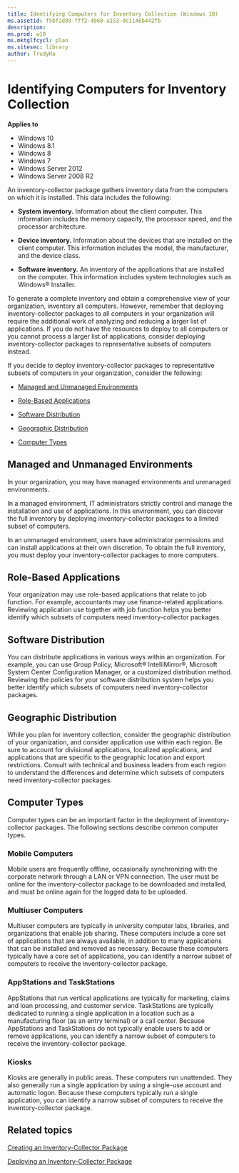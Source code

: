 ```yaml
---
title: Identifying Computers for Inventory Collection (Windows 10)
ms.assetid: f5bf2d89-fff2-4960-a153-dc1146b442fb
description: 
ms.prod: w10
ms.mktglfcycl: plan
ms.sitesec: library
author: TrudyHa
---
```


# Identifying Computers for Inventory Collection


**Applies to**

-   Windows 10
-   Windows 8.1
-   Windows 8
-   Windows 7
-   Windows Server 2012
-   Windows Server 2008 R2

An inventory-collector package gathers inventory data from the computers on which it is installed. This data includes the following:

-   **System inventory.** Information about the client computer. This information includes the memory capacity, the processor speed, and the processor architecture.

-   **Device inventory.** Information about the devices that are installed on the client computer. This information includes the model, the manufacturer, and the device class.

-   **Software inventory.** An inventory of the applications that are installed on the computer. This information includes system technologies such as Windows® Installer.

To generate a complete inventory and obtain a comprehensive view of your organization, inventory all computers. However, remember that deploying inventory-collector packages to all computers in your organization will require the additional work of analyzing and reducing a larger list of applications. If you do not have the resources to deploy to all computers or you cannot process a larger list of applications, consider deploying inventory-collector packages to representative subsets of computers instead.

If you decide to deploy inventory-collector packages to representative subsets of computers in your organization, consider the following:

-   [Managed and Unmanaged Environments](#bmk-managedunmanaged)

-   [Role-Based Applications](#bmk-rolebasedapplications)

-   [Software Distribution](#bmk-softwaredistribution)

-   [Geographic Distribution](#bmk-geographicdistribution)

-   [Computer Types](#bmk-computertypes)

## <a href="" id="bmk-managedunmanaged"></a>Managed and Unmanaged Environments


In your organization, you may have managed environments and unmanaged environments.

In a managed environment, IT administrators strictly control and manage the installation and use of applications. In this environment, you can discover the full inventory by deploying inventory-collector packages to a limited subset of computers.

In an unmanaged environment, users have administrator permissions and can install applications at their own discretion. To obtain the full inventory, you must deploy your inventory-collector packages to more computers.

## <a href="" id="bmk-rolebasedapplications"></a>Role-Based Applications


Your organization may use role-based applications that relate to job function. For example, accountants may use finance-related applications. Reviewing application use together with job function helps you better identify which subsets of computers need inventory-collector packages.

## <a href="" id="bmk-softwaredistribution"></a>Software Distribution


You can distribute applications in various ways within an organization. For example, you can use Group Policy, Microsoft® IntelliMirror®, Microsoft System Center Configuration Manager, or a customized distribution method. Reviewing the policies for your software distribution system helps you better identify which subsets of computers need inventory-collector packages.

## <a href="" id="bmk-geographicdistribution"></a>Geographic Distribution


While you plan for inventory collection, consider the geographic distribution of your organization, and consider application use within each region. Be sure to account for divisional applications, localized applications, and applications that are specific to the geographic location and export restrictions. Consult with technical and business leaders from each region to understand the differences and determine which subsets of computers need inventory-collector packages.

## <a href="" id="bmk-computertypes"></a>Computer Types


Computer types can be an important factor in the deployment of inventory-collector packages. The following sections describe common computer types.

### Mobile Computers

Mobile users are frequently offline, occasionally synchronizing with the corporate network through a LAN or VPN connection. The user must be online for the inventory-collector package to be downloaded and installed, and must be online again for the logged data to be uploaded.

### Multiuser Computers

Multiuser computers are typically in university computer labs, libraries, and organizations that enable job sharing. These computers include a core set of applications that are always available, in addition to many applications that can be installed and removed as necessary. Because these computers typically have a core set of applications, you can identify a narrow subset of computers to receive the inventory-collector package.

### AppStations and TaskStations

AppStations that run vertical applications are typically for marketing, claims and loan processing, and customer service. TaskStations are typically dedicated to running a single application in a location such as a manufacturing floor (as an entry terminal) or a call center. Because AppStations and TaskStations do not typically enable users to add or remove applications, you can identify a narrow subset of computers to receive the inventory-collector package.

### Kiosks

Kiosks are generally in public areas. These computers run unattended. They also generally run a single application by using a single-use account and automatic logon. Because these computers typically run a single application, you can identify a narrow subset of computers to receive the inventory-collector package.

## Related topics


[Creating an Inventory-Collector Package](creating-an-inventory-collector-package.md)

[Deploying an Inventory-Collector Package](deploying-an-inventory-collector-package.md)

 

 





